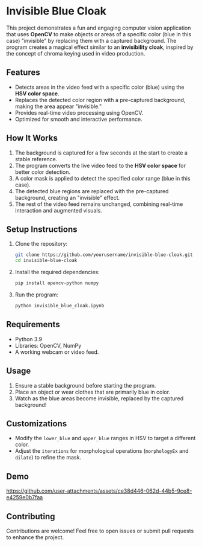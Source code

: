 # **Invisible Blue Cloak**

This project demonstrates a fun and engaging computer vision application that uses **OpenCV** to make objects or areas of a specific color (blue in this case) "invisible" by replacing them with a captured background. The program creates a magical effect similar to an **invisibility cloak**, inspired by the concept of chroma keying used in video production.

## **Features**
- Detects areas in the video feed with a specific color (blue) using the **HSV color space**.
- Replaces the detected color region with a pre-captured background, making the area appear "invisible."
- Provides real-time video processing using OpenCV.
- Optimized for smooth and interactive performance.

## **How It Works**
1. The background is captured for a few seconds at the start to create a stable reference.
2. The program converts the live video feed to the **HSV color space** for better color detection.
3. A color mask is applied to detect the specified color range (blue in this case).
4. The detected blue regions are replaced with the pre-captured background, creating an "invisible" effect.
5. The rest of the video feed remains unchanged, combining real-time interaction and augmented visuals.

## **Setup Instructions**
1. Clone the repository:
   ```bash
   git clone https://github.com/yourusername/invisible-blue-cloak.git
   cd invisible-blue-cloak
   ```
2. Install the required dependencies:
   ```bash
   pip install opencv-python numpy
   ```
3. Run the program:
   ```bash
   python invisible_blue_cloak.ipynb
   ```

## **Requirements**
- Python 3.9
- Libraries: OpenCV, NumPy
- A working webcam or video feed.

## **Usage**
1. Ensure a stable background before starting the program.
2. Place an object or wear clothes that are primarily blue in color.
3. Watch as the blue areas become invisible, replaced by the captured background!

## **Customizations**
- Modify the `lower_blue` and `upper_blue` ranges in HSV to target a different color.
- Adjust the `iterations` for morphological operations (`morphologyEx` and `dilate`) to refine the mask.

## **Demo**
https://github.com/user-attachments/assets/ce38d446-062d-44b5-9ce8-e4259e0b7faa


## **Contributing**
Contributions are welcome! Feel free to open issues or submit pull requests to enhance the project.
